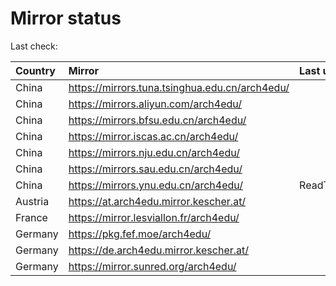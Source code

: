 <script src="./time.js"></script>
# Mirror status
Last check: <script type="text/javascript">localize(1691446558.5366871);</script>

|Country|Mirror|Last update|
|:------|:-----|:----------|
|China|https://mirrors.tuna.tsinghua.edu.cn/arch4edu/|<script type="text/javascript">localize(1691432974);</script>|
|China|https://mirrors.aliyun.com/arch4edu/|<script type="text/javascript">localize(1691389813);</script>|
|China|https://mirrors.bfsu.edu.cn/arch4edu/|<script type="text/javascript">localize(1691389813);</script>|
|China|https://mirror.iscas.ac.cn/arch4edu/|<script type="text/javascript">localize(1691389813);</script>|
|China|https://mirrors.nju.edu.cn/arch4edu/|<script type="text/javascript">localize(1691260052);</script>|
|China|https://mirrors.sau.edu.cn/arch4edu/|<script type="text/javascript">localize(1691389813);</script>|
|China|https://mirrors.ynu.edu.cn/arch4edu/|ReadTimeout|
|Austria|https://at.arch4edu.mirror.kescher.at/|<script type="text/javascript">localize(1691389813);</script>|
|France|https://mirror.lesviallon.fr/arch4edu/|<script type="text/javascript">localize(1689402753);</script>|
|Germany|https://pkg.fef.moe/arch4edu/|<script type="text/javascript">localize(1691389813);</script>|
|Germany|https://de.arch4edu.mirror.kescher.at/|<script type="text/javascript">localize(1691389813);</script>|
|Germany|https://mirror.sunred.org/arch4edu/|<script type="text/javascript">localize(1691389813);</script>|

<script src="./tablefilter/tablefilter.js"></script>
<script src="./table.js"></script>